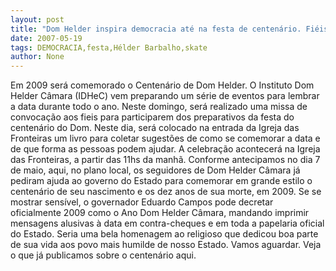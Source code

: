 ```yaml
---
layout: post
title: "Dom Helder inspira democracia até na festa de centenário. Fiéis darão sugestões"
date: 2007-05-19
tags: DEMOCRACIA,festa,Hélder Barbalho,skate
author: None
---
```

Em 2009 ser&aacute; comemorado o Centen&aacute;rio de Dom Helder. O Instituto Dom Helder C&acirc;mara (IDHeC) vem preparando um s&eacute;rie de eventos para lembrar a data durante todo o ano.
Neste domingo, ser&aacute; realizado uma missa de convoca&ccedil;&atilde;o aos fieis para participarem dos preparativos da festa do centen&aacute;rio do Dom. Neste dia, ser&aacute; colocado na entrada da Igreja das Fronteiras um livro para coletar sugest&otilde;es de como se comemorar a data e de que forma as pessoas podem ajudar.
A celebra&ccedil;&atilde;o acontecer&aacute; na Igreja das Fronteiras, a partir das 11hs da manh&atilde;.
Conforme antecipamos no dia 7 de maio, aqui, no plano local, os seguidores de Dom Helder C&acirc;mara j&aacute; pediram ajuda ao governo do Estado para comemorar em grande estilo o centen&aacute;rio de seu nascimento e os dez anos de sua morte, em 2009.
Se se mostrar sens&iacute;vel, o governador Eduardo Campos pode decretar oficialmente 2009 como o Ano Dom Helder C&acirc;mara, mandando imprimir mensagens alusivas &agrave; data em contra-cheques e em toda a papelaria oficial do Estado.
Seria uma bela homenagem ao religioso que dedicou boa parte de sua vida aos povo mais humilde de nosso Estado. Vamos aguardar.
Veja o que j&aacute; publicamos sobre o centen&aacute;rio aqui. 